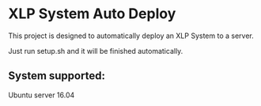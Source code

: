 # XLP System Auto Deploy

This project is designed to automatically deploy an XLP System to a server.

Just run setup.sh and it will be finished automatically.

## System supported:

Ubuntu server 16.04